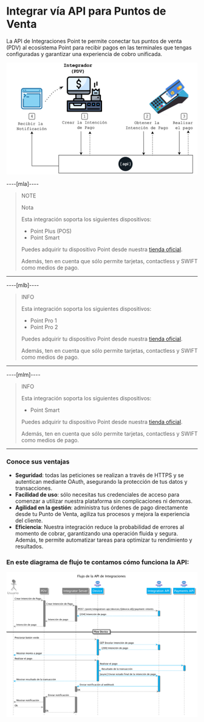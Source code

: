 # Integrar vía API para Puntos de Venta

La API de Integraciones Point te permite conectar tus puntos de venta (PDV) al ecosistema Point para recibir pagos en las terminales que tengas configuradas y garantizar una experiencia de cobro unificada.

![Diagram 1](/images/point-api/1-diagram-es.png)

----[mla]----
> NOTE
>
> Nota
>
> Esta integración soporta los siguientes dispositivos:
>
> - Point Plus (POS)
> - Point Smart
>
> Puedes adquirir tu dispositivo Point desde nuestra [tienda oficial](https://www.mercadopago.com.ar/point).
>
> Además, ten en cuenta que sólo permite tarjetas, contactless y SWIFT como medios de pago.

------------

----[mlb]----
> INFO
>
> Esta integración soporta los siguientes dispositivos:
>
> - Point Pro 1
> - Point Pro 2
>
> Puedes adquirir tu dispositivo Point desde nuestra [tienda oficial](https://www.mercadopago.com.br/point).
>
> Además, ten en cuenta que sólo permite tarjetas, contactless y SWIFT como medios de pago.

------------

----[mlm]----
> INFO
>
> Esta integración soporta los siguientes dispositivos:
>
> - Point Smart
>
> Puedes adquirir tu dispositivo Point desde nuestra [tienda oficial](https://www.mercadopago.com.br/point).
>
> Además, ten en cuenta que sólo permite tarjetas, contactless y SWIFT como medios de pago.

------------


### Conoce sus ventajas

* **Seguridad**: todas las peticiones se realizan a través de HTTPS y se autentican mediante OAuth, asegurando la protección de tus datos y transacciones.
* **Facilidad de uso**: sólo necesitas tus credenciales de acceso para comenzar a utilizar nuestra plataforma sin complicaciones ni demoras. 
* **Agilidad en la gestión**: administra tus órdenes de pago directamente desde tu Punto de Venta, agiliza tus procesos y mejora la experiencia del cliente.
* **Eficiencia**: Nuestra integración reduce la probabilidad de errores al momento de cobrar, garantizando una operación fluida y segura. Además, te permite automatizar tareas para optimizar tu rendimiento y resultados.

### En este diagrama de flujo te contamos cómo funciona la API:

![Mercado Pago Point Flow](/images/point-api/2-flow-diagram-es.png)